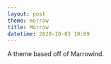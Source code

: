 ```yaml
---
layout: post
theme: morrow
title: Morrow
datetime: 2020-10-03 10:09
---
```


A theme based off of Marrowind.
